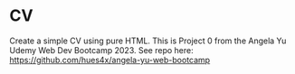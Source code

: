# CV
Create a simple CV using pure HTML.
This is Project 0 from the Angela Yu Udemy Web Dev Bootcamp 2023.
See repo here: https://github.com/hues4x/angela-yu-web-bootcamp
